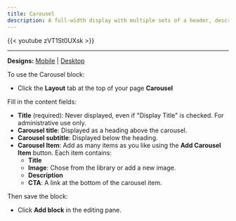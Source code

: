 ```yaml
---
title: Carousel
description: A full-width display with multiple sets of a header, description, and call to action overlaid on top of an image.
---
```


{{< youtube zVT1St0UXsk >}}

-----

**Designs:** [Mobile](<../../../../../../assets/img/designs/lb/Carousels Mobile.png>) | [Desktop](<../../../../../../assets/img/designs/lb/Carousels Desktop.png>)

To use the Carousel block:

- Click the **Layout** tab at the top of your page **Carousel**

Fill in the content fields:

- **Title** (required): Never displayed, even if "Display Title" is checked. For administrative use only.
- **Carousel title**: Displayed as a heading above the carousel.
- **Carousel subtitle**: Displayed below the heading.
- **Carousel Item**: Add as many items as you like using the **Add Carousel Item** button. Each item contains:
  - **Title**
  - **Image**: Chose from the library or add a new image.
  - **Description**
  - **CTA**: A link at the bottom of the carousel item.

Then save the block:

- Click **Add block** in the editing pane.